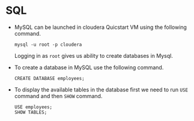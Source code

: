 # SQL

- MySQL can be launched in cloudera Quicstart VM using the following command. 
  ```
  mysql -u root -p cloudera
  ```
  Logging in as `root` gives us ability to create databases in Mysql.
  
 
- To create a database in MySQL use the following command.
  ```
  CREATE DATABASE employees;
  ```
- To display the available tables in the database first we need to run `USE` command and then `SHOW` command.
  ```
  USE employees;
  SHOW TABLES;
  ```
